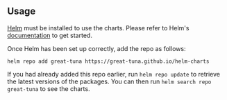 ## Usage

[Helm](https://helm.sh) must be installed to use the charts.  Please refer to
Helm's [documentation](https://helm.sh/docs) to get started.

Once Helm has been set up correctly, add the repo as follows:

    helm repo add great-tuna https://great-tuna.github.io/helm-charts

If you had already added this repo earlier, run `helm repo update` to retrieve
the latest versions of the packages.  You can then run `helm search repo
great-tuna` to see the charts.
